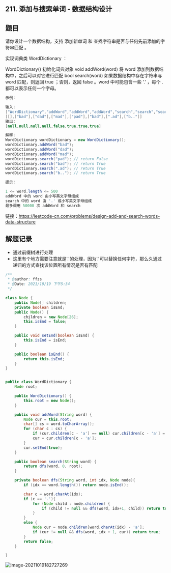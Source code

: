 ## 211. 添加与搜索单词 - 数据结构设计

## 题目

请你设计一个数据结构，支持 添加新单词 和 查找字符串是否与任何先前添加的字符串匹配 。

实现词典类 WordDictionary ：

WordDictionary() 初始化词典对象
void addWord(word) 将 word 添加到数据结构中，之后可以对它进行匹配
bool search(word) 如果数据结构中存在字符串与 word 匹配，则返回 true ；否则，返回  false 。word 中可能包含一些 '.' ，每个 . 都可以表示任何一个字母。

```java
示例：

输入：
["WordDictionary","addWord","addWord","addWord","search","search","search","search"]
[[],["bad"],["dad"],["mad"],["pad"],["bad"],[".ad"],["b.."]]
输出：
[null,null,null,null,false,true,true,true]

解释：
WordDictionary wordDictionary = new WordDictionary();
wordDictionary.addWord("bad");
wordDictionary.addWord("dad");
wordDictionary.addWord("mad");
wordDictionary.search("pad"); // return False
wordDictionary.search("bad"); // return True
wordDictionary.search(".ad"); // return True
wordDictionary.search("b.."); // return True
```



```java
提示：

1 <= word.length <= 500
addWord 中的 word 由小写英文字母组成
search 中的 word 由 '.' 或小写英文字母组成
最多调用 50000 次 addWord 和 search
```


链接：https://leetcode-cn.com/problems/design-add-and-search-words-data-structure

## 解题记录

+ 通过前缀树进行处理
+ 这里有个地方需要注意就是'.'的处理，因为'.'可以替换任何字符，那么久通过递归的方式查找该位置所有情况是否有匹配

```java
/**
 * @author: ffzs
 * @Date: 2021/10/19 下午5:34
 */

class Node {
    public Node[] children;
    private boolean isEnd;
    public Node() {
        children = new Node[26];
        this.isEnd = false;
    }

    public void setEnd(boolean isEnd) {
        this.isEnd = isEnd;
    }

    public boolean isEnd() {
        return this.isEnd;
    }
}


public class WordDictionary {
    Node root;

    public WordDictionary() {
        this.root = new Node();
    }

    public void addWord(String word) {
        Node cur = this.root;
        char[] cs = word.toCharArray();
        for (char c : cs) {
            if (cur.children[c - 'a'] == null) cur.children[c - 'a'] = new Node();
            cur = cur.children[c - 'a'];
        }
        cur.setEnd(true);
    }

    public boolean search(String word) {
        return dfs(word, 0, root);
    }

    private boolean dfs(String word, int idx, Node node){
        if (idx == word.length()) return node.isEnd();

        char c = word.charAt(idx);
        if (c == '.'){
            for (Node child : node.children) {
                if (child != null && dfs(word, idx+1, child)) return true;
            }
        }
        else {
            Node cur = node.children[word.charAt(idx) - 'a'];
            if (cur != null && dfs(word, idx + 1, cur)) return true;
        }
        return false;
    }

}
```

![image-20211019182727269](https://gitee.com/ffzs/picture_go/raw/master/img/image-20211019182727269.png)